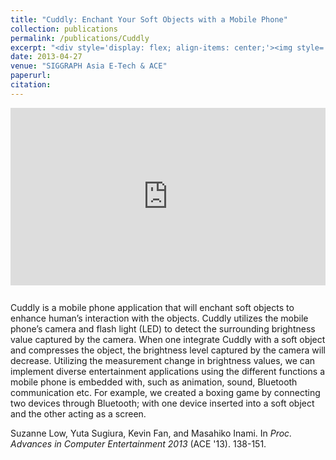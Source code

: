 ```yaml
---
title: "Cuddly: Enchant Your Soft Objects with a Mobile Phone"
collection: publications
permalink: /publications/Cuddly
excerpt: "<div style='display: flex; align-items: center;'><img style='float: left; margin-right: 20px; margin-bottom: 10px;' src='/images/cuddly.jpg'> Cuddly turns any soft objects into interactive toys by capturing the lighting changes sensed by a mobile device."
date: 2013-04-27
venue: "SIGGRAPH Asia E-Tech & ACE"
paperurl:
citation:
---
```


<iframe style="width: 100%; aspect-ratio: 16 / 9; border: none; margin-bottom: 1em;" src="https://www.youtube.com/embed/krbvQG14DSM" title="YouTube video player" frameborder="0" allow="accelerometer; autoplay; clipboard-write; encrypted-media; gyroscope; picture-in-picture" allowfullscreen></iframe>

Cuddly is a mobile phone application that will enchant soft objects to enhance human’s interaction with the objects. Cuddly utilizes the mobile phone’s camera and flash light (LED) to detect the surrounding brightness value captured by the camera. When one integrate Cuddly with a soft object and compresses the object, the brightness level captured by the camera will decrease. Utilizing the measurement change in brightness values, we can implement diverse entertainment applications using the different functions a mobile phone is embedded with, such as animation, sound, Bluetooth communication etc. For example, we created a boxing game by connecting two devices through Bluetooth; with one device inserted into a soft object and the other acting as a screen.

Suzanne Low, Yuta Sugiura, Kevin Fan, and Masahiko Inami. In *Proc. Advances in Computer Entertainment 2013* (ACE '13). 138-151.